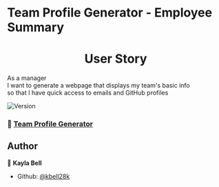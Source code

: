 # Team Profile Generator - Employee Summary

<h1 align="center">User Story </h1>
<p align="left">As a manager <br>
I want to generate a webpage that displays my team's basic info<br>
so that I have quick access to emails and GitHub profiles</p>



<p>
  <img alt="Version" src="https://img.shields.io/badge/version-0-blue.svg?cacheSeconds=2592000" />
</p>

### 📝 [Team Profile Generator](https://kbell28k.github.io/Portfolio//homework_10/)

## Author

👤 **Kayla Bell**

* Github: [@kbell28k](https://github.com/kbell28k)

